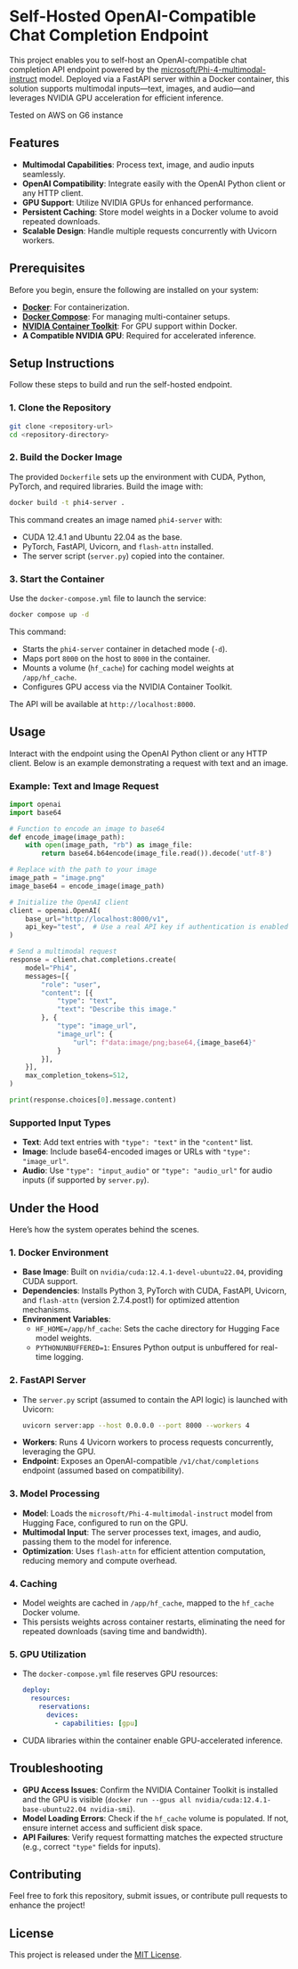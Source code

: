 # Self-Hosted OpenAI-Compatible Chat Completion Endpoint

This project enables you to self-host an OpenAI-compatible chat completion API endpoint powered by the [microsoft/Phi-4-multimodal-instruct](https://huggingface.co/microsoft/Phi-4-multimodal-instruct) model. Deployed via a FastAPI server within a Docker container, this solution supports multimodal inputs—text, images, and audio—and leverages NVIDIA GPU acceleration for efficient inference.

Tested on AWS on G6 instance

## Features

- **Multimodal Capabilities**: Process text, image, and audio inputs seamlessly.
- **OpenAI Compatibility**: Integrate easily with the OpenAI Python client or any HTTP client.
- **GPU Support**: Utilize NVIDIA GPUs for enhanced performance.
- **Persistent Caching**: Store model weights in a Docker volume to avoid repeated downloads.
- **Scalable Design**: Handle multiple requests concurrently with Uvicorn workers.

## Prerequisites

Before you begin, ensure the following are installed on your system:

- **[Docker](https://docs.docker.com/get-docker/)**: For containerization.
- **[Docker Compose](https://docs.docker.com/compose/install/)**: For managing multi-container setups.
- **[NVIDIA Container Toolkit](https://docs.nvidia.com/datacenter/cloud-native/container-toolkit/install-guide.html)**: For GPU support within Docker.
- **A Compatible NVIDIA GPU**: Required for accelerated inference.

## Setup Instructions

Follow these steps to build and run the self-hosted endpoint.

### 1. Clone the Repository

```bash
git clone <repository-url>
cd <repository-directory>
```

### 2. Build the Docker Image

The provided `Dockerfile` sets up the environment with CUDA, Python, PyTorch, and required libraries. Build the image with:

```bash
docker build -t phi4-server .
```

This command creates an image named `phi4-server` with:
- CUDA 12.4.1 and Ubuntu 22.04 as the base.
- PyTorch, FastAPI, Uvicorn, and `flash-attn` installed.
- The server script (`server.py`) copied into the container.

### 3. Start the Container

Use the `docker-compose.yml` file to launch the service:

```bash
docker compose up -d
```

This command:
- Starts the `phi4-server` container in detached mode (`-d`).
- Maps port `8000` on the host to `8000` in the container.
- Mounts a volume (`hf_cache`) for caching model weights at `/app/hf_cache`.
- Configures GPU access via the NVIDIA Container Toolkit.

The API will be available at `http://localhost:8000`.

## Usage

Interact with the endpoint using the OpenAI Python client or any HTTP client. Below is an example demonstrating a request with text and an image.

### Example: Text and Image Request

```python
import openai
import base64

# Function to encode an image to base64
def encode_image(image_path):
    with open(image_path, "rb") as image_file:
        return base64.b64encode(image_file.read()).decode('utf-8')

# Replace with the path to your image
image_path = "image.png"
image_base64 = encode_image(image_path)

# Initialize the OpenAI client
client = openai.OpenAI(
    base_url="http://localhost:8000/v1",
    api_key="test",  # Use a real API key if authentication is enabled
)

# Send a multimodal request
response = client.chat.completions.create(
    model="Phi4",
    messages=[{
        "role": "user",
        "content": [{
            "type": "text",
            "text": "Describe this image."
        }, {
            "type": "image_url",
            "image_url": {
                "url": f"data:image/png;base64,{image_base64}"
            }
        }],
    }],
    max_completion_tokens=512,
)

print(response.choices[0].message.content)
```

### Supported Input Types

- **Text**: Add text entries with `"type": "text"` in the `"content"` list.
- **Image**: Include base64-encoded images or URLs with `"type": "image_url"`.
- **Audio**: Use `"type": "input_audio"` or `"type": "audio_url"` for audio inputs (if supported by `server.py`).

## Under the Hood

Here’s how the system operates behind the scenes.

### 1. **Docker Environment**

- **Base Image**: Built on `nvidia/cuda:12.4.1-devel-ubuntu22.04`, providing CUDA support.
- **Dependencies**: Installs Python 3, PyTorch with CUDA, FastAPI, Uvicorn, and `flash-attn` (version 2.7.4.post1) for optimized attention mechanisms.
- **Environment Variables**:
  - `HF_HOME=/app/hf_cache`: Sets the cache directory for Hugging Face model weights.
  - `PYTHONUNBUFFERED=1`: Ensures Python output is unbuffered for real-time logging.

### 2. **FastAPI Server**

- The `server.py` script (assumed to contain the API logic) is launched with Uvicorn:
  ```bash
  uvicorn server:app --host 0.0.0.0 --port 8000 --workers 4
  ```
- **Workers**: Runs 4 Uvicorn workers to process requests concurrently, leveraging the GPU.
- **Endpoint**: Exposes an OpenAI-compatible `/v1/chat/completions` endpoint (assumed based on compatibility).

### 3. **Model Processing**

- **Model**: Loads the `microsoft/Phi-4-multimodal-instruct` model from Hugging Face, configured to run on the GPU.
- **Multimodal Input**: The server processes text, images, and audio, passing them to the model for inference.
- **Optimization**: Uses `flash-attn` for efficient attention computation, reducing memory and compute overhead.

### 4. **Caching**

- Model weights are cached in `/app/hf_cache`, mapped to the `hf_cache` Docker volume.
- This persists weights across container restarts, eliminating the need for repeated downloads (saving time and bandwidth).

### 5. **GPU Utilization**

- The `docker-compose.yml` file reserves GPU resources:
  ```yaml
  deploy:
    resources:
      reservations:
        devices:
          - capabilities: [gpu]
  ```
- CUDA libraries within the container enable GPU-accelerated inference.

## Troubleshooting

- **GPU Access Issues**: Confirm the NVIDIA Container Toolkit is installed and the GPU is visible (`docker run --gpus all nvidia/cuda:12.4.1-base-ubuntu22.04 nvidia-smi`).
- **Model Loading Errors**: Check if the `hf_cache` volume is populated. If not, ensure internet access and sufficient disk space.
- **API Failures**: Verify request formatting matches the expected structure (e.g., correct `"type"` fields for inputs).

## Contributing

Feel free to fork this repository, submit issues, or contribute pull requests to enhance the project!

## License

This project is released under the [MIT License](LICENSE).
